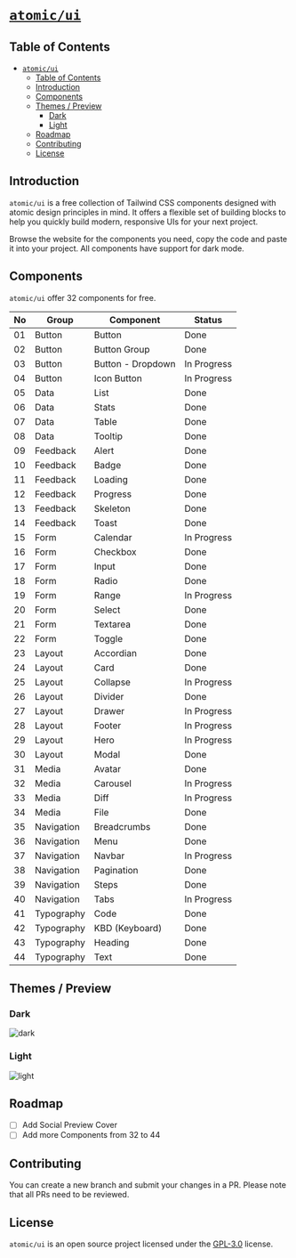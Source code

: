 # [`atomic/ui`](https://hieudoanm.github.io/atomic-ui/)

## Table of Contents

- [`atomic/ui`](#atomicui)
  - [Table of Contents](#table-of-contents)
  - [Introduction](#introduction)
  - [Components](#components)
  - [Themes / Preview](#themes--preview)
    - [Dark](#dark)
    - [Light](#light)
  - [Roadmap](#roadmap)
  - [Contributing](#contributing)
  - [License](#license)

## Introduction

`atomic/ui` is a free collection of Tailwind CSS components designed with atomic design principles in mind. It offers a flexible set of building blocks to help you quickly build modern, responsive UIs for your next project.

Browse the website for the components you need, copy the code and paste it into your project. All components have support for dark mode.

## Components

`atomic/ui` offer 32 components for free.

| No  | Group      | Component         | Status      |
| --- | ---------- | ----------------- | ----------- |
| 01  | Button     | Button            | Done        |
| 02  | Button     | Button Group      | Done        |
| 03  | Button     | Button - Dropdown | In Progress |
| 04  | Button     | Icon Button       | In Progress |
| 05  | Data       | List              | Done        |
| 06  | Data       | Stats             | Done        |
| 07  | Data       | Table             | Done        |
| 08  | Data       | Tooltip           | Done        |
| 09  | Feedback   | Alert             | Done        |
| 10  | Feedback   | Badge             | Done        |
| 11  | Feedback   | Loading           | Done        |
| 12  | Feedback   | Progress          | Done        |
| 13  | Feedback   | Skeleton          | Done        |
| 14  | Feedback   | Toast             | Done        |
| 15  | Form       | Calendar          | In Progress |
| 16  | Form       | Checkbox          | Done        |
| 17  | Form       | Input             | Done        |
| 18  | Form       | Radio             | Done        |
| 19  | Form       | Range             | In Progress |
| 20  | Form       | Select            | Done        |
| 21  | Form       | Textarea          | Done        |
| 22  | Form       | Toggle            | Done        |
| 23  | Layout     | Accordian         | Done        |
| 24  | Layout     | Card              | Done        |
| 25  | Layout     | Collapse          | In Progress |
| 26  | Layout     | Divider           | Done        |
| 27  | Layout     | Drawer            | In Progress |
| 28  | Layout     | Footer            | In Progress |
| 29  | Layout     | Hero              | In Progress |
| 30  | Layout     | Modal             | Done        |
| 31  | Media      | Avatar            | Done        |
| 32  | Media      | Carousel          | In Progress |
| 33  | Media      | Diff              | In Progress |
| 34  | Media      | File              | Done        |
| 35  | Navigation | Breadcrumbs       | Done        |
| 36  | Navigation | Menu              | Done        |
| 37  | Navigation | Navbar            | In Progress |
| 38  | Navigation | Pagination        | Done        |
| 39  | Navigation | Steps             | Done        |
| 40  | Navigation | Tabs              | In Progress |
| 41  | Typography | Code              | Done        |
| 42  | Typography | KBD (Keyboard)    | Done        |
| 43  | Typography | Heading           | Done        |
| 44  | Typography | Text              | Done        |

## Themes / Preview

### Dark

![dark](./images/dark.png)

### Light

![light](./images/light.png)

## Roadmap

- [ ] Add Social Preview Cover
- [ ] Add more Components from 32 to 44

## Contributing

You can create a new branch and submit your changes in a PR. Please note that all PRs need to be reviewed.

## License

`atomic/ui` is an open source project licensed under the [GPL-3.0](./LICENSE) license.
